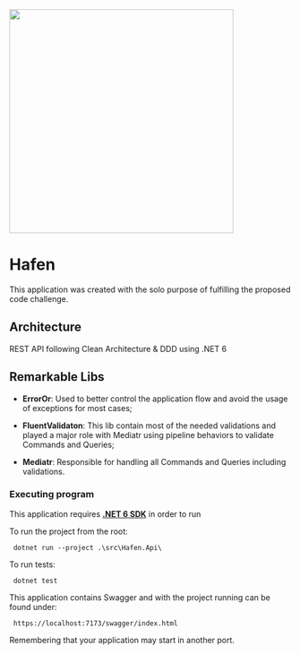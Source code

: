 
<img src="https://i.ibb.co/L8gLNCB/pixlr-image-generator-54319689-06fc-4256-aa87-90ecce08087b.png" width="400" />

# Hafen

This application was created with the solo purpose of fulfilling the proposed code challenge.

## Architecture

REST API following Clean Architecture & DDD using .NET 6

## Remarkable Libs

 - **ErrorOr**: Used to better control the application flow and avoid the usage of exceptions for most cases;

- **FluentValidaton**: This lib contain most of the needed validations and played a major role with Mediatr using pipeline behaviors to validate Commands and Queries;

- **Mediatr**: Responsible for handling all Commands and Queries including validations.

### Executing program

This application requires [**.NET 6 SDK**](https://dotnet.microsoft.com/en-us/download/dotnet/6.0) in order to run

To run the project from the root:
```
 dotnet run --project .\src\Hafen.Api\
```
To run tests:
```
 dotnet test
```
This application contains Swagger and with the project running can be found under:
```
 https://localhost:7173/swagger/index.html
```
Remembering that your application may start in another port.
